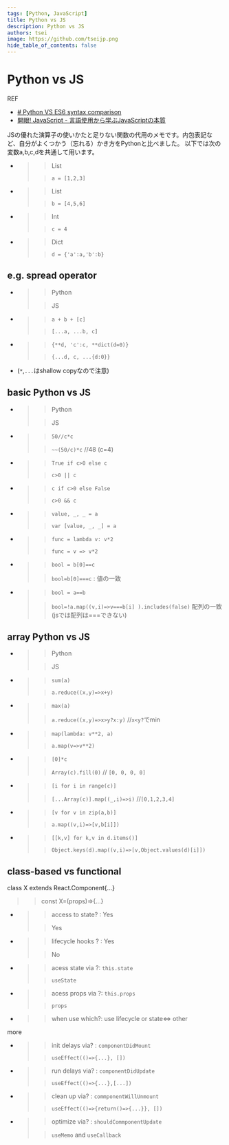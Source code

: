 ```yaml
---
tags: [Python, JavaScript]
title: Python vs JS
description: Python vs JS
authors: tsei
image: https://github.com/tseijp.png
hide_table_of_contents: false
---
```


# Python vs JS

<!--truncate-->

REF

- [# Python VS ES6 syntax comparison](https://gist.github.com/revolunet/537a3448cff850231a74)
- [開眼! JavaScript - 言語使用から学ぶJavaScriptの本質](https://www.amazon.co.jp/dp/487311621X)

JSの優れた演算子の使いかたと足りない関数の代用のメモです。内包表記など、自分がよくつかう（忘れる）かき方をPythonと比べました。
以下では次の変数a,b,c,dを共通して用います。

- >> List
  >
  >> `a = [1,2,3]`
- >> List
  >
  >> `b = [4,5,6]`
- >> Int
  >
  >> `c = 4`
- >> Dict
  >
  >> `d = {'a':a,'b':b}`

## e.g. spread operator

- >>Python
  >
  >> JS
- >> `a + b + [c]`
  >
  >>`[...a, ...b, c]`
- >> `{**d, 'c':c, **dict(d=0)}`
  >
  >>`{...d, c, ...{d:0}}`
- (`*`,`...`はshallow copyなので注意)

## basic Python vs JS

- >>Python
  >
  >> JS
- >> `50//c*c`
  >
  >> `~~(50/c)*c` //48 (c=4)
- >> `True if c>0 else c`
  >
  >> `c>0 || c`
- >> `c if c>0 else False`
  >
  >> `c>0 && c`
- >> `value, _, _ = a`
  >
  >> `var [value, _, _] = a`
- >> `func = lambda v: v*2`
  >
  >> `func = v => v*2`
- >> `bool = b[0]==c`
  >
  >> `bool=b[0]===c` : 値の一致
- >> `bool = a==b`
  >
  >>  `bool=!a.map((v,i)=>v===b[i] ).includes(false)` 配列の一致(jsでは配列は===できない)

## array Python vs JS

- >>Python
  >
  >> JS
- >> `sum(a)`
  >
  >> `a.reduce((x,y)=>x+y)`
- >> `max(a)`
  >
  >> `a.reduce((x,y)=>x>y?x:y)` //`x<y?`でmin
- >> `map(lambda: v**2, a)`
  >
  >> `a.map(v=>v**2)`
- >> `[0]*c`
  >
  >> `Array(c).fill(0)` // `[0, 0, 0, 0]`
- >> `[i for i in range(c)]`
  >
  >> `[...Array(c)].map((_,i)=>i)` //`[0,1,2,3,4]`
- >> `[v for v in zip(a,b)]`
  >
  >> `a.map((v,i)=>[v,b[i]])`
- >> `[[k,v] for k,v in d.items()]`
  >
  >> `Object.keys(d).map((v,i)=>[v,Object.values(d)[i]])`

## class-based vs functional

class X extends React.Component{...}
  >
  >> const X=(props)=>{...}

- >> access to state? : Yes
  >
  >> Yes
- >> lifecycle hooks ? : Yes
  >
  >> No
- >> acess state via ?: `this.state`
  >
  >> `useState`
- >> acess props via ?: `this.props`
  >
  >> `props`
- >> when use which?: use lifecycle or state<=> other

more

- >> init delays via?  : `componentDidMount`
  >
  >> `useEffect(()=>{...}, [])`
- >> run delays via?  : `componentDidUpdate`
  >
  >> `useEffect(()=>{...},[...])`
- >> clean up via?     : `commponentWillUnmount`
  >
  >> `useEffect(()=>{return()=>{...}}, [])`
- >> optimize via?     : `shouldCommponentUpdate`
  >
  >> `useMemo` and `useCallback`
